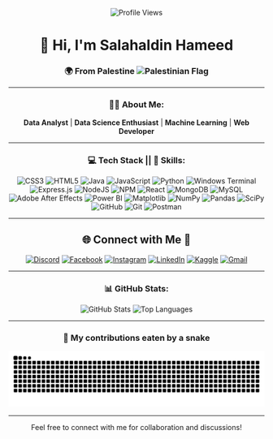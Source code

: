 <div align="center">

![Profile Views](https://komarev.com/ghpvc/?username=Salahaldian&style=flat-square&color=blue)

</div>

<div align="center">

# 👋 Hi, I'm Salahaldin Hameed

<div align="center">
  <h3>🌍 From Palestine <img src="https://upload.wikimedia.org/wikipedia/commons/0/00/Flag_of_Palestine.svg" alt="Palestinian Flag" width="30"/></h3>
</div>

---

<div align="center">

### 👨‍💻 About Me:
 **Data Analyst** | **Data Science Enthusiast** | **Machine Learning** | **Web Developer**

</div>

---

<div align="center">

### 💻 Tech Stack || 💼 Skills:

![CSS3](https://img.shields.io/badge/css3-%231572B6.svg?style=for-the-badge&logo=css3&logoColor=white) ![HTML5](https://img.shields.io/badge/html5-%23E34F26.svg?style=for-the-badge&logo=html5&logoColor=white) ![Java](https://img.shields.io/badge/java-%23ED8B00.svg?style=for-the-badge&logo=openjdk&logoColor=white) ![JavaScript](https://img.shields.io/badge/javascript-%23323330.svg?style=for-the-badge&logo=javascript&logoColor=%23F7DF1E) ![Python](https://img.shields.io/badge/python-3670A0?style=for-the-badge&logo=python&logoColor=ffdd54) ![Windows Terminal](https://img.shields.io/badge/Windows%20Terminal-%234D4D4D.svg?style=for-the-badge&logo=windows-terminal&logoColor=white) ![Express.js](https://img.shields.io/badge/express.js-%23404d59.svg?style=for-the-badge&logo=express&logoColor=%2361DAFB) ![NodeJS](https://img.shields.io/badge/node.js-6DA55F?style=for-the-badge&logo=node.js&logoColor=white) ![NPM](https://img.shields.io/badge/NPM-%23CB3837.svg?style=for-the-badge&logo=npm&logoColor=white) ![React](https://img.shields.io/badge/react-%2320232a.svg?style=for-the-badge&logo=react&logoColor=%2361DAFB) ![MongoDB](https://img.shields.io/badge/MongoDB-%234ea94b.svg?style=for-the-badge&logo=mongodb&logoColor=white) ![MySQL](https://img.shields.io/badge/mysql-4479A1.svg?style=for-the-badge&logo=mysql&logoColor=white) ![Adobe After Effects](https://img.shields.io/badge/Adobe%20After%20Effects-9999FF.svg?style=for-the-badge&logo=Adobe%20After%20Effects&logoColor=white) ![Power BI](https://img.shields.io/badge/power_bi-F2C811?style=for-the-badge&logo=powerbi&logoColor=black) ![Matplotlib](https://img.shields.io/badge/Matplotlib-%23ffffff.svg?style=for-the-badge&logo=Matplotlib&logoColor=black) ![NumPy](https://img.shields.io/badge/numpy-%23013243.svg?style=for-the-badge&logo=numpy&logoColor=white) ![Pandas](https://img.shields.io/badge/pandas-%23150458.svg?style=for-the-badge&logo=pandas&logoColor=white) ![SciPy](https://img.shields.io/badge/SciPy-%230C55A5.svg?style=for-the-badge&logo=scipy&logoColor=%white) ![GitHub](https://img.shields.io/badge/github-%23121011.svg?style=for-the-badge&logo=github&logoColor=white) ![Git](https://img.shields.io/badge/git-%23F05033.svg?style=for-the-badge&logo=git&logoColor=white) ![Postman](https://img.shields.io/badge/Postman-FF6C37?style=for-the-badge&logo=postman&logoColor=white)

</div>

---

<!-- Socials -->
<div align="center">
  
## 🌐 Connect with Me 🍬
[![Discord](https://img.shields.io/badge/Discord-%237289DA.svg?logo=discord&logoColor=white)](https://discord.gg/salahaldin_11) [![Facebook](https://img.shields.io/badge/Facebook-%231877F2.svg?logo=Facebook&logoColor=white)](https://facebook.com/salah.alden.33) [![Instagram](https://img.shields.io/badge/Instagram-%23E4405F.svg?logo=Instagram&logoColor=white)](https://instagram.com/_.salahaldin) [![LinkedIn](https://img.shields.io/badge/LinkedIn-%230077B5.svg?logo=linkedin&logoColor=white)](https://linkedin.com/in/salahaldinhameed) [![Kaggle](https://img.shields.io/badge/Kaggle-%2320BEFF.svg?logo=Kaggle&logoColor=white)](https://kaggle.com/salahaldin)
[![Gmail](https://img.shields.io/badge/Gmail-%23EA4335.svg?logo=Gmail&logoColor=white)](mailto:salahaldianhamid@gmail.com)
</div>

---

<div align="center">
  <h3>📊 GitHub Stats:</h3>
  
  ![GitHub Stats](https://github-readme-stats.vercel.app/api?username=Salahaldian&show_icons=true&theme=radical)
  ![Top Languages](https://github-readme-stats.vercel.app/api/top-langs/?username=Salahaldian&layout=compact&theme=radical)
</div>

---

<!-- Snake -->
<div align="center">
  <h3>🐍 My contributions eaten by a snake</h3>
  
  ![snake gif](https://github.com/Salahaldian/Salahaldian/blob/output/github-snake-dark.svg)
</div>

---
<!-- Counter -->
<div align="center">
  Feel free to connect with me for collaboration and discussions!
</div>
